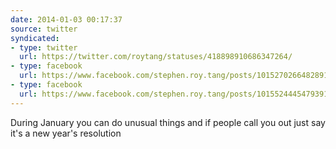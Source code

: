 ```yaml
---
date: 2014-01-03 00:17:37
source: twitter
syndicated:
- type: twitter
  url: https://twitter.com/roytang/statuses/418898910686347264/
- type: facebook
  url: https://www.facebook.com/stephen.roy.tang/posts/10152702664828912
- type: facebook
  url: https://www.facebook.com/stephen.roy.tang/posts/10155244454793912
---
```


During January you can do unusual things and if people call you out just say it's a new year's resolution